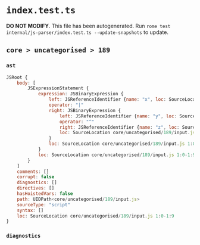 # `index.test.ts`

**DO NOT MODIFY**. This file has been autogenerated. Run `rome test internal/js-parser/index.test.ts --update-snapshots` to update.

## `core > uncategorised > 189`

### `ast`

```javascript
JSRoot {
	body: [
		JSExpressionStatement {
			expression: JSBinaryExpression {
				left: JSReferenceIdentifier {name: "x", loc: SourceLocation core/uncategorised/189/input.js 1:0-1:1 (x)}
				operator: "|"
				right: JSBinaryExpression {
					left: JSReferenceIdentifier {name: "y", loc: SourceLocation core/uncategorised/189/input.js 1:4-1:5 (y)}
					operator: "^"
					right: JSReferenceIdentifier {name: "z", loc: SourceLocation core/uncategorised/189/input.js 1:8-1:9 (z)}
					loc: SourceLocation core/uncategorised/189/input.js 1:4-1:9
				}
				loc: SourceLocation core/uncategorised/189/input.js 1:0-1:9
			}
			loc: SourceLocation core/uncategorised/189/input.js 1:0-1:9
		}
	]
	comments: []
	corrupt: false
	diagnostics: []
	directives: []
	hasHoistedVars: false
	path: UIDPath<core/uncategorised/189/input.js>
	sourceType: "script"
	syntax: []
	loc: SourceLocation core/uncategorised/189/input.js 1:0-1:9
}
```

### `diagnostics`

```

```
